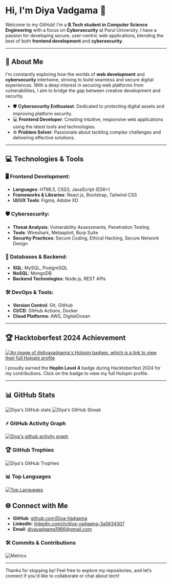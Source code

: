 # Hi, I'm Diya Vadgama 👋

Welcome to my GitHub! I'm a **B.Tech student in Computer Science Engineering** with a focus on **Cybersecurity** at Parul University. I have a passion for developing secure, user-centric web applications, blending the best of both **frontend development** and **cybersecurity**.

---

## 🚀 About Me

I'm constantly exploring how the worlds of **web development** and **cybersecurity** intertwine, striving to build seamless and secure digital experiences. With a deep interest in securing web platforms from vulnerabilities, I aim to bridge the gap between creative development and security.

- 🛡️ **Cybersecurity Enthusiast**: Dedicated to protecting digital assets and improving platform security.
- 💻 **Frontend Developer**: Creating intuitive, responsive web applications using the latest tools and technologies.
- ⚙️ **Problem Solver**: Passionate about tackling complex challenges and delivering effective solutions.

---

## 💻 Technologies & Tools

### 🖥️ Frontend Development:
- **Languages**: HTML5, CSS3, JavaScript (ES6+)
- **Frameworks & Libraries**: React.js, Bootstrap, Tailwind CSS
- **UI/UX Tools**: Figma, Adobe XD

### 🛡️ Cybersecurity:
- **Threat Analysis**: Vulnerability Assessments, Penetration Testing
- **Tools**: Wireshark, Metasploit, Burp Suite
- **Security Practices**: Secure Coding, Ethical Hacking, Secure Network Design

### 💾 Databases & Backend:
- **SQL**: MySQL, PostgreSQL
- **NoSQL**: MongoDB
- **Backend Technologies**: Node.js, REST APIs

### 🛠️ DevOps & Tools:
- **Version Control**: Git, GitHub
- **CI/CD**: GitHub Actions, Docker
- **Cloud Platforms**: AWS, DigitalOcean

---

## 🏆 Hacktoberfest 2024 Achievement

[![An image of @diyavadgama's Holopin badges, which is a link to view their full Holopin profile](https://holopin.me/diyavadgama)](https://holopin.io/@diyavadgama)

I proudly earned the **Hoplin Level 4** badge during Hacktoberfest 2024 for my contributions. Click on the badge to view my full Holopin profile.

---

## 📊 GitHub Stats

![Diya's GitHub stats](https://github-readme-stats.vercel.app/api?username=Diya-Vadgama&show_icons=true&theme=radical)
![Diya's GitHub Streak](https://github-readme-streak-stats.herokuapp.com/?user=Diya-Vadgama&theme=radical)

### ⚡ GitHub Activity Graph
[![Diya's github activity graph](https://github-readme-activity-graph.cyclic.app/graph?username=Diya-Vadgama&theme=react-dark)](https://github.com/ashutosh00710/github-readme-activity-graph)

### 🏆 GitHub Trophies
![Diya's GitHub Trophies](https://github-profile-trophy.vercel.app/?username=Diya-Vadgama&theme=radical&no-bg=true&no-frame=true&margin-w=10&row=1)

### 📊 Top Languages
[![Top Languages](https://github-readme-stats.vercel.app/api/top-langs/?username=Diya-Vadgama&layout=compact&theme=radical)](https://github.com/Diya-Vadgama)

## 🌐 Connect with Me

- **GitHub**: [github.com/Diya-Vadgama](https://github.com/Diya-Vadgama)
- **LinkedIn**: [linkedin.com/in/diya-vadgama-3a5634307](https://www.linkedin.com/in/diya-vadgama-3a5634307?utm_source=share&utm_campaign=share_via&utm_content=profile&utm_medium=android_app)
- **Email**: [diyavadgama1966@gmail.com](mailto:diyavadgama1966@gmail.com)

### 🛠️ Commits & Contributions
![Metrics](https://metrics.lecoq.io/Diya-Vadgama?template=classic&isocalendar=1&languages=1&stars=1&followup=1&people=1&achievements=1&activity=1&notable=1&repositories=1&isocalendar.duration=full-year&languages.limit=10&languages.sections=most-used&languages.colors=github&languages.details=bytes-size&languages.indepth=false&stars.limit=4&people.limit=24&people.identicons=false&people.size=28&people.types=followers%2Cfollowing&people.shuffle=false&activity.limit=5&activity.days=14&activity.filter=all&activity.visibility=all&activity.timestamps=false&achievements.threshold=C&achievements.secrets=true&achievements.display=detailed&achievements.limit=0&notable.repositories=false)

---

Thanks for stopping by! Feel free to explore my repositories, and let’s connect if you'd like to collaborate or chat about tech!